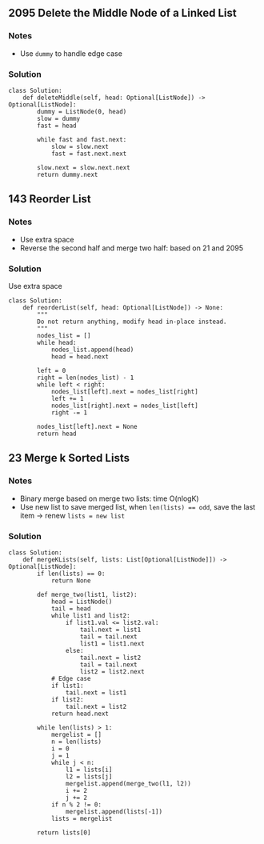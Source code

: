 ## 2095 Delete the Middle Node of a Linked List
### Notes
- Use `dummy` to handle edge case
### Solution
```
class Solution:
    def deleteMiddle(self, head: Optional[ListNode]) -> Optional[ListNode]:
        dummy = ListNode(0, head)
        slow = dummy
        fast = head

        while fast and fast.next:
            slow = slow.next
            fast = fast.next.next

        slow.next = slow.next.next
        return dummy.next
```

## 143 Reorder List
### Notes
- Use extra space
- Reverse the second half and merge two half: based on 21 and 2095
### Solution
Use extra space
```
class Solution:
    def reorderList(self, head: Optional[ListNode]) -> None:
        """
        Do not return anything, modify head in-place instead.
        """
        nodes_list = []
        while head:
            nodes_list.append(head)
            head = head.next

        left = 0
        right = len(nodes_list) - 1
        while left < right:
            nodes_list[left].next = nodes_list[right]
            left += 1
            nodes_list[right].next = nodes_list[left]
            right -= 1
            
        nodes_list[left].next = None
        return head
```

## 23 Merge k Sorted Lists
### Notes
- Binary merge based on merge two lists: time O(nlogK)
- Use new list to save merged list, when `len(lists) == odd`, save the last item -> renew `lists = new list`
### Solution
```
class Solution:
    def mergeKLists(self, lists: List[Optional[ListNode]]) -> Optional[ListNode]:
        if len(lists) == 0:
            return None

        def merge_two(list1, list2):
            head = ListNode()
            tail = head
            while list1 and list2:
                if list1.val <= list2.val:
                    tail.next = list1
                    tail = tail.next
                    list1 = list1.next
                else:
                    tail.next = list2
                    tail = tail.next
                    list2 = list2.next
            # Edge case
            if list1:
                tail.next = list1
            if list2:
                tail.next = list2
            return head.next

        while len(lists) > 1:
            mergelist = []
            n = len(lists)
            i = 0
            j = 1
            while j < n:
                l1 = lists[i]
                l2 = lists[j]
                mergelist.append(merge_two(l1, l2))
                i += 2
                j += 2
            if n % 2 != 0:
                mergelist.append(lists[-1])
            lists = mergelist

        return lists[0]
```